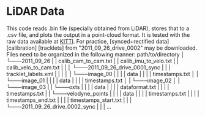 # LiDAR Data
This code reads .bin file (specially obtained from LiDAR), stores that to a .csv file, and plots the output in a point-cloud format.
It is tested with the raw data available at [KITTI](http://www.cvlibs.net/datasets/kitti/raw_data.php).
For practice, [synced+rectified data] [calibration] [tracklets] from "2011_09_26_drive_0002" may be downloaded. Files need to be organized in the following manner:
path/to/directory
│   
└───2011_09_26
|   |   calib_cam_to_cam.txt
|   |   calib_imu_to_velo.txt
|   |   calib_velo_to_cam.txt
|   |
│   └───2011_09_26_drive_0001_sync
|   |   |   tracklet_labels.xml
|   |   |
│   |   └───image_00
|   |   |   |   data 
|   |   |   |   timestamps.txt
│   |   └───image_01
|   |   |   |   data
|   |   |   |   timestamps.txt
│   |   └───image_02
│   |   └───image_03
|   |   └───oxts
|   |   |   |   data
|   |   |   |   dataformat.txt
|   |   |   |   timestamps.txt
|   |   └───velodyne_points
|   |   |   |  data
|   |   |   |  timestamps.txt 
|   |   |   |  timestamps_end.txt
|   |   |   |  timestamps_start.txt
|   |
|   └───2011_09_26_drive_0002_sync
|   |   |   ...


